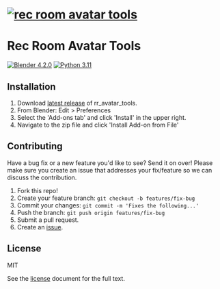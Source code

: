 # [![rec room avatar tools](https://raw.githubusercontent.com/RecRoomGame/rr_avatar_tools/master/.media/cover.png?sanitize=true)](https://github.com/RecRoomGame/rr_avatar_tools)

# Rec Room Avatar Tools

[![Blender 4.2.0](https://img.shields.io/badge/blender-4.2.0-%23f4792b.svg)]() [![Python 3.11](https://img.shields.io/badge/python-3.11-blue.svg)]()



## Installation
1. Download [latest release](https://github.com/RecRoomGame/rr_avatar_tools/releases/latest) of rr_avatar_tools.
2. From Blender: Edit > Preferences
3. Select the 'Add-ons tab' and click 'Install' in the upper right.
4. Navigate to the zip file and click 'Install Add-on from File'

## Contributing
Have a bug fix or a new feature you'd like to see? Send it on over! Please make sure you create an issue that addresses your fix/feature so we can discuss the contribution.

1. Fork this repo!
2. Create your feature branch: `git checkout -b features/fix-bug`
3. Commit your changes: `git commit -m 'Fixes the following...'`
4. Push the branch: `git push origin features/fix-bug`
5. Submit a pull request.
6. Create an [issue]().

## License
MIT

See the [license](./LICENSE) document for the full text.
